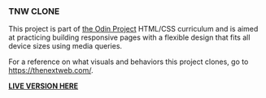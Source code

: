 ### TNW CLONE

This project is part of [the Odin Project](https://www.theodinproject.com/) HTML/CSS curriculum and is aimed at practicing building responsive pages with a flexible design that fits all device sizes using media queries.



For a reference on what visuals and behaviors this project clones, go to https://thenextweb.com/.

**[LIVE VERSION HERE](https://kikupiku.github.io/tnw-clone/)**
